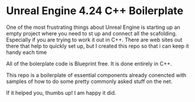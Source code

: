 # Unreal Engine 4.24 C++ Boilerplate
 One of the most frustrating things about Unreal Engine is starting up an 
 empty project where you need to st up and connect all the scafolding. Especially 
 if you are trying to work it out in C++. There are web sites out there that 
 help to quickly set up, but I created this repo so that i can keep it 
 handy each time 
 
 All of the bolerplate code is Blueprint free. It is done entirely in 
 C++.
 
 This repo is a boilerplate of essential components already conencted with 
 samples of how to do some pretty commonly asked stuff on the net.
 
 If it helped you, thumbs up! I am happy it did. 
 
